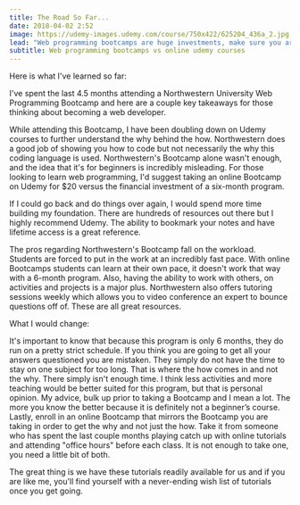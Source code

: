 ```yaml
---
title: The Road So Far... 
date: 2018-04-02 2:52
image: https://udemy-images.udemy.com/course/750x422/625204_436a_2.jpg
lead: "Web programming bootcamps are huge investments, make sure you are in the know before enrolling." 
subtitle: Web programming bootcamps vs online udemy courses
---
```

Here is what I've learned so far:

I've spent the last 4.5 months attending a Northwestern University Web Programming Bootcamp and here are a couple key takeaways for those thinking about becoming a web developer. 

While attending this Bootcamp, I have been doubling down on Udemy courses to further understand the why behind the how.  Northwestern does a good job of showing you how to code but not necessarily the why this coding language is used.  Northwestern's Bootcamp alone wasn't enough, and the idea that it's for beginners is incredibly misleading.  For those looking to learn web programming, I'd suggest taking an online Bootcamp on Udemy for $20 versus the financial investment of a six-month program.  

If I could go back and do things over again, I would spend more time building my foundation. There are hundreds of resources out there but I highly recommend Udemy. The ability to bookmark your notes and have lifetime access is a great reference. 

The pros regarding Northwestern's Bootcamp fall on the workload.  Students are forced to put in the work at an incredibly fast pace.  With online Bootcamps students can learn at their own pace, it doesn't work that way with a 6-month program. Also, having the ability to work with others, on activities and projects is a major plus. Northwestern also offers tutoring sessions weekly which allows you to video conference an expert to bounce questions off of.  These are all great resources.   

What I would change:

It's important to know that because this program is only 6 months, they do run on a pretty strict schedule.  If you think you are going to get all your answers questioned you are mistaken.  They simply do not have the time to stay on one subject for too long.  That is where the how comes in and not the why.  There simply isn't enough time.  I think less activities and more teaching would be better suited for this program, but that is personal opinion.  My advice, bulk up prior to taking a Bootcamp and I mean a lot.  The more you know the better because it is definitely not a beginner’s course.  Lastly, enroll in an online Bootcamp that mirrors the Bootcamp you are taking in order to get the why and not just the how.  Take it from someone who has spent the last couple months playing catch up with online tutorials and attending "office hours" before each class.  It is not enough to take one, you need a little bit of both. 

The great thing is we have these tutorials readily available for us and if you are like me, you'll find yourself with a never-ending wish list of tutorials once you get going.  

                  
    
    